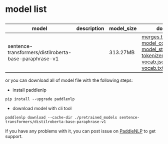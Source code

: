 #  model list

##  

| model  | description | model_size  | download         |
| --- | --- | --- | --- |
|sentence-transformers/distilroberta-base-paraphrase-v1|  | 313.27MB | [merges.txt](https://bj.bcebos.com/paddlenlp/models/community/sentence-transformers/distilroberta-base-paraphrase-v1/merges.txt)<br>[model_config.json](https://bj.bcebos.com/paddlenlp/models/community/sentence-transformers/distilroberta-base-paraphrase-v1/model_config.json)<br>[model_state.pdparams](https://bj.bcebos.com/paddlenlp/models/community/sentence-transformers/distilroberta-base-paraphrase-v1/model_state.pdparams)<br>[tokenizer_config.json](https://bj.bcebos.com/paddlenlp/models/community/sentence-transformers/distilroberta-base-paraphrase-v1/tokenizer_config.json)<br>[vocab.json](https://bj.bcebos.com/paddlenlp/models/community/sentence-transformers/distilroberta-base-paraphrase-v1/vocab.json)<br>[vocab.txt](https://bj.bcebos.com/paddlenlp/models/community/sentence-transformers/distilroberta-base-paraphrase-v1/vocab.txt) |

or you can download all of model file with the following steps:

* install paddlenlp

```shell
pip install --upgrade paddlenlp
```

* download model with cli tool

```shell
paddlenlp download --cache-dir ./pretrained_models sentence-transformers/distilroberta-base-paraphrase-v1
```

If you have any problems with it, you can post issue on [PaddleNLP](https://github.com/PaddlePaddle/PaddleNLP) to get support.
